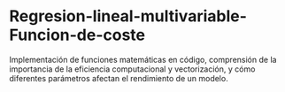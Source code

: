 # Regresion-lineal-multivariable-Funcion-de-coste
Implementación de funciones matemáticas en código, comprensión de la importancia de la eficiencia computacional y vectorización, y cómo diferentes parámetros afectan el rendimiento de un modelo. 
